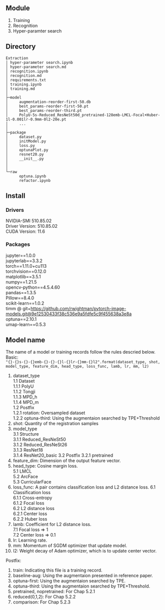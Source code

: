## Module
1. Training  
2. Recognition  
3. Hyper-paramter search  

## Directory
```
Extraction
│ hyper-parameter search.ipynb
│ hyper-parameter search.md
│ recognition.ipynb
│ recognition.md
│ requirements.txt
│ training.ipynb
│ training.md
│
├─model
│     augmentation-reorder-first-50.db
│     best_params-reorder-first-50.pt
│     best_params-reorder-third.pt
│     PolyU-5s-Reduced_ResNeSt50d_pretrained-128emb-LMCL-Focal+Huber-1l-0.001lr-0.9mm-0l2-20e.pt
│     ...
│
├─package
│     dataset.py
│     initModel.py
│     loss.py
│     optunaPlot.py
│     resnet20.py
│     __init__.py
│    
│
└─raw
      optuna.ipynb
      refactor.ipynb
```

## Install
### Drivers
NVIDIA-SMI 510.85.02  
Driver Version: 510.85.02  
CUDA Version: 11.6  

### Packages
jupyter==1.0.0  
jupyterlab==3.3.2  
torch==1.11.0+cu113  
torchvision==0.12.0  
matplotlib==3.5.1  
numpy==1.21.5  
opencv-python==4.5.4.60  
pandas==1.3.5  
Pillow==8.4.0  
scikit-learn==1.0.2  
timm @ git+https://github.com/rwightman/pytorch-image-models.git@9e12530433f38c536e9a5fdfe5c9f455638a3e8a  
optuna==2.10.1  
umap-learn==0.5.3  

## Model name
The name of a model or training records follow the rules descried below.  
Basic:  
`"{}-{}s-{}-{}emb-{}-{}-{}l-{}lr-{}mm-{}l2".format(dataset_type, shot, model_type, feature_dim, head_type, loss_func, lamb, lr, mm, l2)`

1. dataset_type  
    1.1 Dataset  
        1.1.1 PolyU  
        1.1.2 Tongji  
        1.1.3 MPD_h  
        1.1.4 MPD_m  
    1.2 Postfix  
        1.2.1 rotation: Oversampled dataset  
        1.2.2 optuna-third: Using the augmentaion searched by TPE+Threshold
2. shot: Quantity of the registration samples  
3. model_type  
    3.1 Structure  
        3.1.1 Reduced_ResNeSt50  
        3.1.2 Reduced_ResNeSt26  
        3.1.3 ResNet18  
        3.1.4 ResNet20_basic
    3.2 Postfix
        3.2.1 pretrained
4. feature_dim: Dimension of the output feature vector.  
5. head_type: Cosine margin loss.  
    5.1 LMCL  
    5.2 ArcFace  
    5.3 CurricularFace
6. loss_func: A pair contains classification loss and L2 distance loss.
    6.1 Classification loss  
        6.1.1 Cross-entropy  
        6.1.2 Focal loss  
    6.2 L2 distance loss  
        6.2.1 Center loss  
        6.2.2 Huber loss  
7. lamb: Coefficient for L2 distance loss.  
    7.1 Focal loss => 1  
    7.2 Center loss => 0.1  
8. lr: Learning rate.  
9. mm: Momentum of SGDM optimizer that update model.  
10. l2: Weight decay of Adam optimizer, which is to update center vector.  

Postfix:  
1. train: Indicating this file is a training record.  
2. baseline-aug: Using the augmentaion presented in reference paper.  
3. optuna-first: Using the augmentaion searched by TPE.  
4. optuna-third: Using the augmentaion searched by TPE+Threshold.  
5. pretrained, nopretrained: For Chap 5.2.1  
6. reduced(0,1,2): For Chap 5.2.2
7. comparison: For Chap 5.2.3
